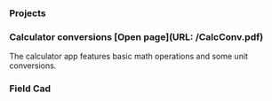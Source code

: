 ### **Projects**
### **Calculator conversions**  [Open page](URL: /CalcConv.pdf)
The calculator app features basic math operations and some unit conversions.  
### **Field Cad**
